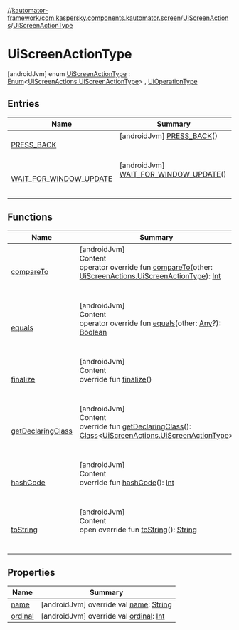 //[kautomator-framework](../../../index.md)/[com.kaspersky.components.kautomator.screen](../../index.md)/[UiScreenActions](../index.md)/[UiScreenActionType](index.md)



# UiScreenActionType  
 [androidJvm] enum [UiScreenActionType](index.md) : [Enum](https://kotlinlang.org/api/latest/jvm/stdlib/kotlin/-enum/index.html)<[UiScreenActions.UiScreenActionType](index.md)> , [UiOperationType](../../../com.kaspersky.components.kautomator.intercept.operation/-ui-operation-type/index.md)   


## Entries  
  
|  Name|  Summary| 
|---|---|
| [PRESS_BACK](-p-r-e-s-s_-b-a-c-k/index.md)|  [androidJvm] [PRESS_BACK](-p-r-e-s-s_-b-a-c-k/index.md)()  <br>  <br>   <br>
| [WAIT_FOR_WINDOW_UPDATE](-w-a-i-t_-f-o-r_-w-i-n-d-o-w_-u-p-d-a-t-e/index.md)|  [androidJvm] [WAIT_FOR_WINDOW_UPDATE](-w-a-i-t_-f-o-r_-w-i-n-d-o-w_-u-p-d-a-t-e/index.md)()  <br>  <br>   <br>


## Functions  
  
|  Name|  Summary| 
|---|---|
| [compareTo](https://kotlinlang.org/api/latest/jvm/stdlib/kotlin/-enum/compare-to.html)| [androidJvm]  <br>Content  <br>operator override fun [compareTo](https://kotlinlang.org/api/latest/jvm/stdlib/kotlin/-enum/compare-to.html)(other: [UiScreenActions.UiScreenActionType](index.md)): [Int](https://kotlinlang.org/api/latest/jvm/stdlib/kotlin/-int/index.html)  <br><br><br>
| [equals](https://kotlinlang.org/api/latest/jvm/stdlib/kotlin/-enum/equals.html)| [androidJvm]  <br>Content  <br>operator override fun [equals](https://kotlinlang.org/api/latest/jvm/stdlib/kotlin/-enum/equals.html)(other: [Any](https://kotlinlang.org/api/latest/jvm/stdlib/kotlin/-any/index.html)?): [Boolean](https://kotlinlang.org/api/latest/jvm/stdlib/kotlin/-boolean/index.html)  <br><br><br>
| [finalize](https://kotlinlang.org/api/latest/jvm/stdlib/kotlin/-enum/finalize.html)| [androidJvm]  <br>Content  <br>override fun [finalize](https://kotlinlang.org/api/latest/jvm/stdlib/kotlin/-enum/finalize.html)()  <br><br><br>
| [getDeclaringClass](https://kotlinlang.org/api/latest/jvm/stdlib/kotlin/-enum/get-declaring-class.html)| [androidJvm]  <br>Content  <br>override fun [getDeclaringClass](https://kotlinlang.org/api/latest/jvm/stdlib/kotlin/-enum/get-declaring-class.html)(): [Class](https://developer.android.com/reference/kotlin/java/lang/Class.html)<[UiScreenActions.UiScreenActionType](index.md)>  <br><br><br>
| [hashCode](https://kotlinlang.org/api/latest/jvm/stdlib/kotlin/-enum/hash-code.html)| [androidJvm]  <br>Content  <br>override fun [hashCode](https://kotlinlang.org/api/latest/jvm/stdlib/kotlin/-enum/hash-code.html)(): [Int](https://kotlinlang.org/api/latest/jvm/stdlib/kotlin/-int/index.html)  <br><br><br>
| [toString](https://kotlinlang.org/api/latest/jvm/stdlib/kotlin/-enum/to-string.html)| [androidJvm]  <br>Content  <br>open override fun [toString](https://kotlinlang.org/api/latest/jvm/stdlib/kotlin/-enum/to-string.html)(): [String](https://kotlinlang.org/api/latest/jvm/stdlib/kotlin/-string/index.html)  <br><br><br>


## Properties  
  
|  Name|  Summary| 
|---|---|
| [name](index.md#com.kaspersky.components.kautomator.screen/UiScreenActions.UiScreenActionType/name/#/PointingToDeclaration/)|  [androidJvm] override val [name](index.md#com.kaspersky.components.kautomator.screen/UiScreenActions.UiScreenActionType/name/#/PointingToDeclaration/): [String](https://kotlinlang.org/api/latest/jvm/stdlib/kotlin/-string/index.html)   <br>
| [ordinal](index.md#com.kaspersky.components.kautomator.screen/UiScreenActions.UiScreenActionType/ordinal/#/PointingToDeclaration/)|  [androidJvm] override val [ordinal](index.md#com.kaspersky.components.kautomator.screen/UiScreenActions.UiScreenActionType/ordinal/#/PointingToDeclaration/): [Int](https://kotlinlang.org/api/latest/jvm/stdlib/kotlin/-int/index.html)   <br>


